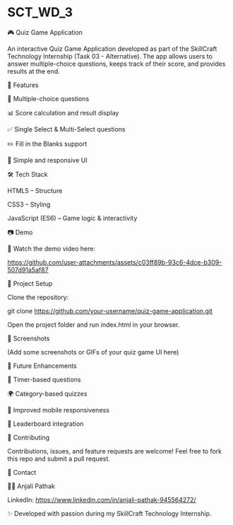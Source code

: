 # SCT_WD_3
🎮 Quiz Game Application

An interactive Quiz Game Application developed as part of the SkillCraft Technology Internship (Task 03 - Alternative).
The app allows users to answer multiple-choice questions, keeps track of their score, and provides results at the end.

🚀 Features

📌 Multiple-choice questions

📊 Score calculation and result display

✅ Single Select & Multi-Select questions

✏️ Fill in the Blanks support

🎨 Simple and responsive UI

🛠️ Tech Stack

HTML5 – Structure

CSS3 – Styling

JavaScript (ES6) – Game logic & interactivity

📷 Demo

🎥 Watch the demo video here:

https://github.com/user-attachments/assets/c03ff89b-93c6-4dce-b309-507d91a5af87



📂 Project Setup

Clone the repository:

git clone https://github.com/your-username/quiz-game-application.git


Open the project folder and run index.html in your browser.

📸 Screenshots

(Add some screenshots or GIFs of your quiz game UI here)

📌 Future Enhancements

🔔 Timer-based questions

🌍 Category-based quizzes

📱 Improved mobile responsiveness

🎯 Leaderboard integration

🤝 Contributing

Contributions, issues, and feature requests are welcome!
Feel free to fork this repo and submit a pull request.

📧 Contact

👩‍💻 Anjali Pathak



LinkedIn: https://www.linkedin.com/in/anjali-pathak-945564272/

✨ Developed with passion during my SkillCraft Technology Internship.
